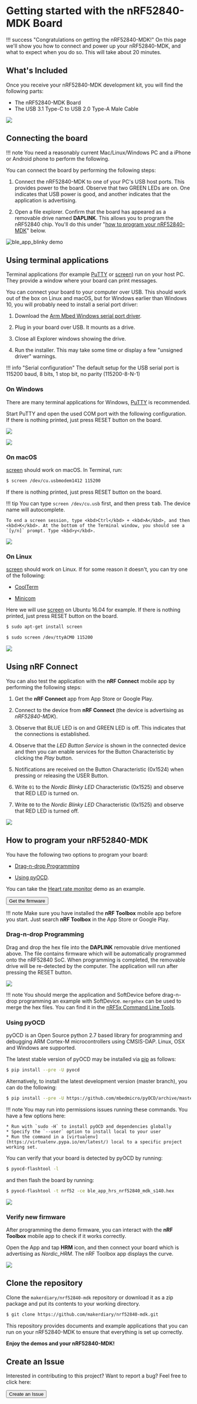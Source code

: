# Getting started with the nRF52840-MDK Board

!!! success "Congratulations on getting the nRF52840-MDK!"
    On this page we'll show you how to connect and power up your nRF52840-MDK, and what to expect when you do so. This will take about 20 minutes.

## What's Included

Once you receive your nRF52840-MDK development kit, you will find the following parts:

* The nRF52840-MDK Board
* The USB 3.1 Type-C to USB 2.0 Type-A Male Cable

![](images/nrf52840-mdk-kit-contents.jpg)

## Connecting the board

!!! note
    You need a reasonably current Mac/Linux/Windows PC and a iPhone or Android phone to perform the following.

You can connect the board by performing the following steps:

 1. Connect the nRF52840-MDK to one of your PC's USB host ports. This provides power to the board. Observe that two GREEN LEDs are on. One indicates that USB power is good, and another indicates that the application is advertising.

 2. Open a file explorer. Confirm that the board has appeared as a removable drive named **DAPLINK**. This allows you to program the nRF52840 chip. You'll do this under "[how to program your nRF52840-MDK](#how-to-program-your-nrf52840-mdk)" below.

![ble_app_blinky demo](images/nrf52840_mdk_ble_app_blinky.jpg)


## Using terminal applications

Terminal applications (for example [PuTTY](https://www.chiark.greenend.org.uk/~sgtatham/putty/) or [screen](https://www.gnu.org/software/screen/manual/screen.html)) run on your host PC. They provide a window where your board can print messages.

You can connect your board to your computer over USB. This should work out of the box on Linux and macOS, but for Windows earlier than Windows 10, you will probably need to install a serial port driver:

1. Download the [Arm Mbed Windows serial port driver](http://os.mbed.com/media/downloads/drivers/mbedWinSerial_16466.exe).

2. Plug in your board over USB. It mounts as a drive.

3. Close all Explorer windows showing the drive.

4. Run the installer. This may take some time or display a few "unsigned driver" warnings.

!!! info "Serial configuration"
    The default setup for the USB serial port is 115200 baud, 8 bits, 1 stop bit, no parity (115200-8-N-1)

### On Windows

There are many terminal applications for Windows, [PuTTY](https://www.chiark.greenend.org.uk/~sgtatham/putty/) is recommended.

Start PuTTY and open the used COM port with the following configuration. If there is nothing printed, just press RESET button on the board.

![](images/putty_configuration.png)

![](images/putty_messages.png)

### On macOS

[screen](https://www.gnu.org/software/screen/manual/screen.html) should work on macOS. In Terminal, run:

``` sh
$ screen /dev/cu.usbmodem1412 115200
```

If there is nothing printed, just press RESET button on the board.

!!! tip
    You can type `screen /dev/cu.usb` first, and then press <kbd>tab</kbd>. The device name will autocomplete.

    To end a screen session, type <kbd>Ctrl</kbd> + <kbd>A</kbd>, and then <kbd>K</kbd>. At the bottom of the Terminal window, you should see a `[y/n]` prompt. Type <kbd>y</kbd>.

![](images/screen_messages_macos.png)

### On Linux

[screen](https://www.gnu.org/software/screen/manual/screen.html) should work on Linux. If for some reason it doesn't, you can try one of the following:

* [CoolTerm](http://freeware.the-meiers.org/)

* [Minicom](https://help.ubuntu.com/community/Minicom)

Here we will use [screen](https://www.gnu.org/software/screen/manual/screen.html) on Ubuntu 16.04 for example. If there is nothing printed, just press RESET button on the board.

``` sh
$ sudo apt-get install screen
```

``` sh
$ sudo screen /dev/ttyACM0 115200
```

![](images/screen_messages_ubuntu.png)

## Using nRF Connect

You can also test the application with the **nRF Connect** mobile app by performing the following steps:

1. Get the **nRF Connect** app from App Store or Google Play.

2. Connect to the device from **nRF Connect** (the device is advertising as *nRF52840-MDK*).

3. Observe that BLUE LED is on and GREEN LED is off. This indicates that the connections is established.

4. Observe that the *LED Button Service* is shown in the connected device and then you can enable services for the Button Characteristic by clicking the *Play* button.

5. Notifications are received on the Button Characteristic (0x1524) when pressing or releasing the USER Button.

6. Write `01` to the *Nordic Blinky LED* Characteristic (0x1525) and observe that RED LED is turned on.

7. Write `00` to the *Nordic Blinky LED* Characteristic (0x1525) and observe that RED LED is turned off.

[![](images/ble_app_blinky_demo.jpg)](images/ble_app_blinky_demo.jpg)

## How to program your nRF52840-MDK

You have the following two options to program your board: 

* [Drag-n-drop Programming](#drag-n-drop-programming)

* [Using pyOCD](#using-pyocd).

You can take the [Heart rate monitor](https://github.com/makerdiary/nrf52840-mdk/tree/master/examples/nrf5-sdk/ble_app_hrs/) demo as an example. 

<a href="https://github.com/makerdiary/nrf52840-mdk/tree/master/examples/nrf5-sdk/ble_app_hrs/hex"><button data-md-color-primary="marsala">Get the firmware</button></a>

!!! note
	Make sure you have installed the **nRF Toolbox** mobile app before you start. Just search **nRF Toolbox** in the App Store or Google Play.

### Drag-n-drop Programming

Drag and drop the hex file into the **DAPLINK** removable drive mentioned above. The file contains firmware which will be automatically programmed onto the nRF52840 SoC. When programming is completed, the removable drive will be re-detected by the computer. The application will run after pressing the RESET button.

![](images/drag-n-drop_programming.png)

!!! note 
    You should merge the application and SoftDevice before drag-n-drop programming an example with SoftDevice. `mergehex` can be used to merge the hex files. You can find it in the [nRF5x Command Line Tools](http://infocenter.nordicsemi.com/index.jsp?topic=%2Fcom.nordic.infocenter.tools%2Fdita%2Ftools%2Fnrf5x_command_line_tools%2Fnrf5x_installation.html).

### Using pyOCD

pyOCD is an Open Source python 2.7 based library for programming and debugging ARM Cortex-M microcontrollers using CMSIS-DAP. Linux, OSX and Windows are supported.

The latest stable version of pyOCD may be installed via [pip](https://pip.pypa.io/en/stable/index.html) as follows:

``` sh
$ pip install --pre -U pyocd
```

Alternatively, to install the latest development version (master branch), you can do the following:

``` sh
$ pip install --pre -U https://github.com/mbedmicro/pyOCD/archive/master.zip
```

!!! note
    You may run into permissions issues running these commands. You have a few options here:

    * Run with `sudo -H` to install pyOCD and dependencies globally
    * Specify the `--user` option to install local to your user
    * Run the command in a [virtualenv](https://virtualenv.pypa.io/en/latest/) local to a specific project working set.


You can verify that your board is detected by pyOCD by running:

``` sh
$ pyocd-flashtool -l
```

and then flash the board by running:

``` sh
$ pyocd-flashtool -t nrf52 -ce ble_app_hrs_nrf52840_mdk_s140.hex
```

![](images/programming_using_pyocd.png)

### Verify new firmware

After programming the demo firmware, you can interact with the **nRF Toolbox** mobile app to check if it works correctly. 

Open the App and tap **HRM** icon, and then connect your board which is advertising as *Nordic_HRM*. The nRF Toolbox app displays the curve.

![](images/ble_app_hrs_demo.png)


## Clone the repository 

Clone the `makerdiary/nrf52840-mdk` repository or download it as a zip package and put its contents to your working directory.

``` sh
$ git clone https://github.com/makerdiary/nrf52840-mdk.git
```

This repository provides documents and example applications that you can run on your nRF52840-MDK to ensure that everything is set up correctly.

**Enjoy the demos and your nRF52840-MDK!**

## Create an Issue

Interested in contributing to this project? Want to report a bug? Feel free to click here:

<a href="https://github.com/makerdiary/nrf52840-mdk/issues/new"><button data-md-color-primary="marsala"><i class="fa fa-github"></i> Create an Issue</button></a>

